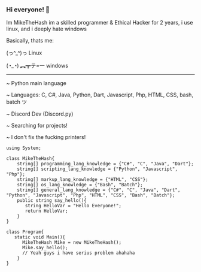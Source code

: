 ### Hi everyone! 👋
Im MikeTheHash im a skilled programmer & Ethical Hacker for 2 years, i use linux, and i deeply hate windows


Basically, thats me:





(っ^_^)っ Linux






(◔_◔) ︻┳テ=一 windows



-------------------------------------------------------

~ Python main language 

~ Languages: C, C#, Java, Python, Dart, Javascript, Php, HTML, CSS, bash, batch ツ

~ Discord Dev (Discord.py)

~ Searching for projects!

~ I don't fix the fucking printers! 

    using System;

    class MikeTheHash{
        string[] programming_lang_knowledge = {"C#", "C", "Java", "Dart"};
        string[] scripting_lang_knowledge = {"Python", "Javascript", "Php"};
        string[] markup_lang_knowledge = {"HTML", "CSS"};
        string[] os_lang_knowledge = {"Bash", "Batch"};
        string[] general_lang_knowledge = {"C#", "C", "Java", "Dart", "Python", "Javascript", "Php", "HTML", "CSS", "Bash", "Batch"};
        public string say_hello(){
           string HelloVar = "Hello Everyone!";
           return HelloVar;
        }
    }
    
    class Program{
       static void Main(){
          MikeTheHash Mike = new MikeTheHash();
          Mike.say_hello();
          // Yeah guys i have serius problem ahahaha
        }
    }

